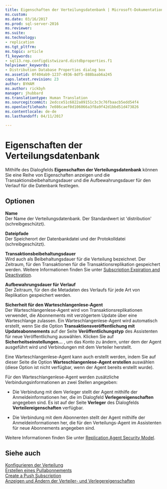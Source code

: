 ```yaml
---
title: Eigenschaften der Verteilungsdatenbank | Microsoft-Dokumentation
ms.custom: 
ms.date: 03/16/2017
ms.prod: sql-server-2016
ms.reviewer: 
ms.suite: 
ms.technology:
- replication
ms.tgt_pltfrm: 
ms.topic: article
f1_keywords:
- sql13.rep.configdistwizard.distdbproperties.f1
helpviewer_keywords:
- Distribution Database Properties dialog box
ms.assetid: 0f404ab9-1237-4936-8df5-888baab6a245
caps.latest.revision: 23
author: BYHAM
ms.author: rickbyh
manager: jhubbard
ms.translationtype: Human Translation
ms.sourcegitcommit: 2edcce51c6822a89151c3c3c76fbaacb5edd54f4
ms.openlocfilehash: 7e086caef0d106066a3f8a9f42d1bbd51d473826
ms.contentlocale: de-de
ms.lasthandoff: 04/11/2017

---
```

# <a name="distribution-database-properties"></a>Eigenschaften der Verteilungsdatenbank
  Mithilfe des Dialogfelds **Eigenschaften der Verteilungsdatenbank** können Sie eine Reihe von Eigenschaften anzeigen und die Transaktionsbeibehaltungsdauer und die Aufbewahrungsdauer für den Verlauf für die Datenbank festlegen.  
  
## <a name="options"></a>Optionen  
 **Name**  
 Der Name der Verteilungsdatenbank. Der Standardwert ist 'distribution' (schreibgeschützt).  
  
 **Dateipfade**  
 Der Speicherort der Datenbankdatei und der Protokolldatei (schreibgeschützt).  
  
 **Transaktionsbeibehaltungsdauer**  
 Wird auch als Beibehaltungsdauer für die Verteilung bezeichnet. Der Zeitraum, für den Transaktionen für die Transaktionsreplikation gespeichert werden. Weitere Informationen finden Sie unter [Subscription Expiration and Deactivation](../../relational-databases/replication/subscription-expiration-and-deactivation.md).  
  
 **Aufbewahrungsdauer für Verlauf**  
 Der Zeitraum, für den die Metadaten des Verlaufs für jede Art von Replikation gespeichert werden.  
  
 **Sicherheit für den Warteschlangenlese-Agent**  
 Der Warteschlangenlese-Agent wird von Transaktionsreplikationen verwendet, die Abonnements mit verzögertem Update über eine Warteschlange zulassen. Ein Warteschlangenlese-Agent wird automatisch erstellt, wenn Sie die Option **Transaktionsveröffentlichung mit Updateabonnements** auf der Seite **Veröffentlichungstyp** des Assistenten für neue Veröffentlichung auswählen. Klicken Sie auf **Sicherheitseinstellungen…** , um das Konto zu ändern, unter dem der Agent ausgeführt wird und Verbindungen mit dem Verteiler herstellt.  
  
 Eine Warteschlangenlese-Agent kann auch erstellt werden, indem Sie auf dieser Seite die Option **Warteschlangenlese-Agent erstellen** auswählen (diese Option ist nicht verfügbar, wenn der Agent bereits erstellt wurde).  
  
 Für den Warteschlangenlese-Agent werden zusätzliche Verbindungsinformationen an zwei Stellen angegeben:  
  
-   Die Verbindung mit dem Verleger stellt der Agent mithilfe der Anmeldeinformationen her, die im Dialogfeld **Verlegereigenschaften** angegeben sind. Es ist auf der Seite **Verleger** des Dialogfelds **Verteilereigenschaften** verfügbar.  
  
-   Die Verbindung mit dem Abonnenten stellt der Agent mithilfe der Anmeldeinformationen her, die für den Verteilungs-Agent im Assistenten für neue Abonnements angegeben sind.  
  
 Weitere Informationen finden Sie unter  [Replication Agent Security Model](../../relational-databases/replication/security/replication-agent-security-model.md).  
  
## <a name="see-also"></a>Siehe auch  
 [Konfigurieren der Verteilung](../../relational-databases/replication/configure-distribution.md)   
 [Erstellen eines Pullabonnements](../../relational-databases/replication/create-a-pull-subscription.md)   
 [Create a Push Subscription](../../relational-databases/replication/create-a-push-subscription.md)   
 [Anzeigen und Ändern der Verteiler- und Verlegereigenschaften](../../relational-databases/replication/view-and-modify-distributor-and-publisher-properties.md)  
  
  
